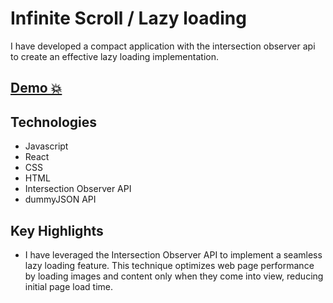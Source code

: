 # Infinite Scroll / Lazy loading
I have developed a compact application with the intersection observer api to create an effective lazy loading implementation.
## [Demo 💥](https://infinite-scroll-mauve-phi.vercel.app)

## Technologies

- Javascript
- React
- CSS
- HTML
- Intersection Observer API
- dummyJSON API

## Key Highlights
- I have leveraged the Intersection Observer API to implement a seamless lazy loading feature. This technique optimizes web page performance by loading images and content only when they come into view, reducing initial page load time.

